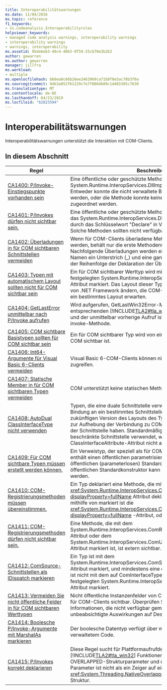 ```yaml
---
title: Interoperabilitätswarnungen
ms.date: 11/04/2016
ms.topic: reference
f1_keywords:
- vs.codeanalysis.Interoperabilityrules
helpviewer_keywords:
- managed code analysis warnings, interoperability warnings
- interoperability warnings
- warnings, interoperability
ms.assetid: 95de6eb3-40c4-4063-9f59-25cb70e3b2b3
author: gewarren
ms.author: gewarren
manager: jillfra
ms.workload:
- multiple
ms.openlocfilehash: b68ea8c66b26ee2463969ca71b8f0e5ac78b3f0a
ms.sourcegitcommit: 94b3a052fb1229c7e7f8804b09c1d403385c7630
ms.translationtype: MT
ms.contentlocale: de-DE
ms.lasthandoff: 04/23/2019
ms.locfileid: "62823594"
---
```

# <a name="interoperability-warnings"></a>Interoperabilitätswarnungen

Interoperabilitätswarnungen unterstützt die Interaktion mit COM-Clients.

## <a name="in-this-section"></a>In diesem Abschnitt

| Regel | Beschreibung |
| - | - |
| [CA1400: P/Invoke-Einstiegspunkte vorhanden sein](../code-quality/ca1400-p-invoke-entry-points-should-exist.md) | Eine öffentliche oder geschützte Methode wird mit dem System.Runtime.InteropServices.DllImportAttribute-Attribut markiert. Entweder konnte die nicht verwaltete Bibliothek nicht gefunden werden, oder die Methode konnte keiner Funktion in der Bibliothek zugeordnet werden. |
| [CA1401: P/Invokes dürfen nicht sichtbar sein.](../code-quality/ca1401-p-invokes-should-not-be-visible.md) | Eine öffentliche oder geschützte Methode in ein öffentlicher Typ hat das System.Runtime.InteropServices.DllImportAttribute-Attribut (auch durch das Schlüsselwort "Declare" in Visual Basic implementiert). Solche Methoden sollten nicht verfügbar gemacht werden. |
| [CA1402: Überladungen in für COM sichtbaren Schnittstellen vermeiden](../code-quality/ca1402-avoid-overloads-in-com-visible-interfaces.md) | Wenn für COM-Clients überladene Methoden verfügbar gemacht werden, behält nur die erste Methodenüberladung ihren Namen. Nachfolgende Überladungen werden eindeutig umbenannt, indem dem Namen ein Unterstrich (_) und eine ganze Zahl angefügt werden, die der Reihenfolge der Deklaration der Überladung entspricht. |
| [CA1403: Typen mit automatischem Layout sollten nicht für COM sichtbar sein](../code-quality/ca1403-auto-layout-types-should-not-be-com-visible.md) | Ein für COM sichtbarer Werttyp wird mit dem auf LayoutKind.Auto festgelegten System.Runtime.InteropServices.StructLayoutAttribute-Attribut markiert. Das Layout dieser Typen kann zwischen Versionen von .NET Framework ändern, die COM-Clients unterbrochen wird, die ein bestimmtes Layout erwarten. |
| [CA1404: GetLastError unmittelbar nach P/Invoke aufrufen](../code-quality/ca1404-call-getlasterror-immediately-after-p-invoke.md) | Wird aufgerufen, GetLastWin32Error-Methode oder einer entsprechenden [!INCLUDE[TLA2#tla_win32](../code-quality/includes/tla2sharptla_win32_md.md)] GetLastError-Funktion, und der unmittelbar vorherige Aufruf ist nicht auf einer Plattform invoke-Methode. |
| [CA1405: COM sichtbare Basistypen sollten für COM sichtbar sein](../code-quality/ca1405-com-visible-type-base-types-should-be-com-visible.md) | Ein für COM sichtbarer Typ wird von einem Typ abgeleitet, der nicht für COM sichtbar ist. |
| [CA1406: Int64-Argumente für Visual Basic 6-Clients vermeiden](../code-quality/ca1406-avoid-int64-arguments-for-visual-basic-6-clients.md) | Visual Basic 6-COM-Clients können nicht auf 64-Bit-Ganzzahlen zugreifen. |
| [CA1407: Statische Member in für COM sichtbaren Typen vermeiden](../code-quality/ca1407-avoid-static-members-in-com-visible-types.md) | COM unterstützt keine statischen Methoden. |
| [CA1408: AutoDual ClassInterfaceType nicht verwenden](../code-quality/ca1408-do-not-use-autodual-classinterfacetype.md) | Typen, die eine duale Schnittstelle verwenden, ermöglichen Clients die Bindung an ein bestimmtes Schnittstellenlayout. Änderungen an einer zukünftigen Version des Layouts des Typs oder eines Basistyps führen zur Aufhebung der Verbindung zu COM-Clients, die eine Bindung zu der Schnittstelle haben. Standardmäßig wird eine auf Dispatch beschränkte Schnittstelle verwendet, wenn das ClassInterfaceAttribute-Attribut nicht angegeben wird. |
| [CA1409: Für COM sichtbare Typen müssen erstellt werden können.](../code-quality/ca1409-com-visible-types-should-be-creatable.md) | Ein Verweistyp, der speziell als für COM sichtbar gekennzeichnet ist, enthält einen öffentlichen parametrisierten Konstruktor, jedoch keinen öffentlichen (parameterlosen) Standardkonstruktor. Ein Typ ohne einen öffentlichen Standardkonstruktor kann nicht von COM-Clients erstellt werden. |
| [CA1410: COM-Registrierungsmethoden müssen übereinstimmen.](../code-quality/ca1410-com-registration-methods-should-be-matched.md) | Ein Typ deklariert eine Methode, die mithilfe von markiert ist die <xref:System.Runtime.InteropServices.ComRegisterFunctionAttribute?displayProperty=fullName> Attribut deklariert jedoch keine Methode, die mithilfe von markiert ist die <xref:System.Runtime.InteropServices.ComUnregisterFunctionAttribute?displayProperty=fullName> -Attribut, oder umgekehrt. |
| [CA1411: COM-Registrierungsmethoden dürfen nicht sichtbar sein.](../code-quality/ca1411-com-registration-methods-should-not-be-visible.md) | Eine Methode, die mit dem System.Runtime.InteropServices.ComRegisterFunctionAttribute-Attribut oder dem System.Runtime.InteropServices.ComUnregisterFunctionAttribute-Attribut markiert ist, ist extern sichtbar. |
| [CA1412: ComSource-Schnittstellen als IDispatch markieren](../code-quality/ca1412-mark-comsource-interfaces-as-idispatch.md) | Ein Typ ist mit dem System.Runtime.InteropServices.ComSourceInterfacesAttribute-Attribut markiert, und mindestens eine der angegebenen Schnittstellen ist nicht mit dem auf ComInterfaceType.InterfaceIsIDispatch festgelegten System.Runtime.InteropServices.InterfaceTypeAttribute-Attribut markiert. |
| [CA1413: Vermeiden Sie nicht öffentliche Felder in für COM sichtbaren Werttypen](../code-quality/ca1413-avoid-non-public-fields-in-com-visible-value-types.md) | Nicht öffentliche Instanzenfelder von COM-sichtbaren Werttypen sind für COM-Clients sichtbar. Überprüfen Sie den Inhalt der Felder auf Informationen, die nicht verfügbar gemacht werden sollen oder unbeabsichtigte Auswirkungen auf Design oder Sicherheit haben. |
| [CA1414: Boolesche P/Invoke-Argumente mit MarshalAs markieren](../code-quality/ca1414-mark-boolean-p-invoke-arguments-with-marshalas.md) | Der boolesche Datentyp verfügt über mehrere Darstellungen in nicht verwaltetem Code. |
| [CA1415: P/Invokes korrekt deklarieren](../code-quality/ca1415-declare-p-invokes-correctly.md) | Diese Regel sucht für Plattformaufrufdeklarationen Methode, die auf [!INCLUDE[TLA2#tla_win32](../code-quality/includes/tla2sharptla_win32_md.md)] Funktionen, die einen Zeiger auf einen OVERLAPPED-Strukturparameter und der zugehörige verwaltete Parameter ist nicht als ein Zeiger auf eine <xref:System.Threading.NativeOverlapped?displayProperty=fullName> Struktur. |